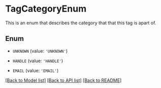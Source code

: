 # TagCategoryEnum

This is an enum that describes the category that that this tag is apart of.

## Enum

* `UNKNOWN` (value: `'UNKNOWN'`)

* `HANDLE` (value: `'HANDLE'`)

* `EMAIL` (value: `'EMAIL'`)

[[Back to Model list]](../README.md#documentation-for-models) [[Back to API list]](../README.md#documentation-for-api-endpoints) [[Back to README]](../README.md)



